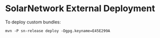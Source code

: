 # SolarNetwork External Deployment

To deploy custom bundles:

```
mvn -P sn-release deploy -Dgpg.keyname=E45E299A
```
